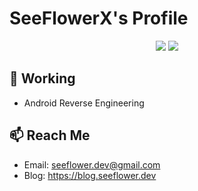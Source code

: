 # SeeFlowerX's Profile

<p align="center">
  <img src ="https://github-readme-stats.vercel.app/api?username=SeeFlowerX&show_icons=true&hide_border=true&theme=bluewhite&include_all_commits=true&count_private=true">
  <img src ="https://github-readme-stats.vercel.app/api/top-langs/?username=SeeFlowerX&layout=compact&hide_border=true&langs_count=10&theme=graywhite&include_all_commits=true&count_private=true">
</p>

## 🔭 Working

- Android Reverse Engineering

## 📫 Reach Me

- Email: seeflower.dev@gmail.com
- Blog: https://blog.seeflower.dev


<!--
**SeeFlowerX/SeeFlowerX** is a ✨ _special_ ✨ repository because its `README.md` (this file) appears on your GitHub profile.

Here are some ideas to get you started:

- 🔭 I’m currently working on ...
- 🌱 I’m currently learning ...
- 👯 I’m looking to collaborate on ...
- 🤔 I’m looking for help with ...
- 💬 Ask me about ...
- 📫 How to reach me: ...
- 😄 Pronouns: ...
- ⚡ Fun fact: ...
-->
